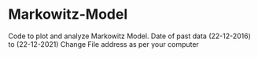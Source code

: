 # Markowitz-Model
Code to plot and analyze Markowitz Model.
Date of past data (22-12-2016) to (22-12-2021)
Change File address as per your computer
